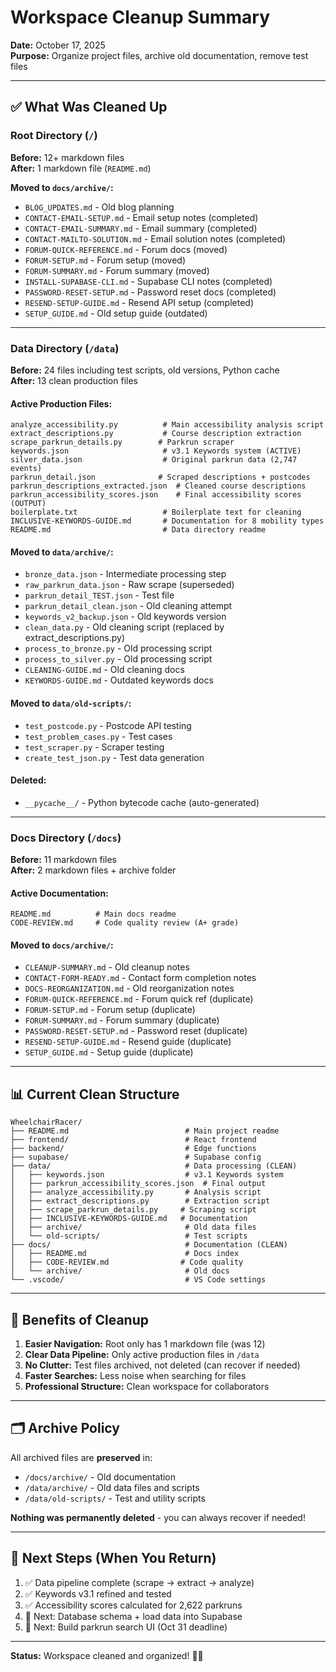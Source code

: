 # Workspace Cleanup Summary
**Date:** October 17, 2025  
**Purpose:** Organize project files, archive old documentation, remove test files

---

## ✅ What Was Cleaned Up

### Root Directory (`/`)
**Before:** 12+ markdown files  
**After:** 1 markdown file (`README.md`)

**Moved to `docs/archive/`:**
- `BLOG_UPDATES.md` - Old blog planning
- `CONTACT-EMAIL-SETUP.md` - Email setup notes (completed)
- `CONTACT-EMAIL-SUMMARY.md` - Email summary (completed)
- `CONTACT-MAILTO-SOLUTION.md` - Email solution notes (completed)
- `FORUM-QUICK-REFERENCE.md` - Forum docs (moved)
- `FORUM-SETUP.md` - Forum setup (moved)
- `FORUM-SUMMARY.md` - Forum summary (moved)
- `INSTALL-SUPABASE-CLI.md` - Supabase CLI notes (completed)
- `PASSWORD-RESET-SETUP.md` - Password reset docs (completed)
- `RESEND-SETUP-GUIDE.md` - Resend API setup (completed)
- `SETUP_GUIDE.md` - Old setup guide (outdated)

---

### Data Directory (`/data`)
**Before:** 24 files including test scripts, old versions, Python cache  
**After:** 13 clean production files

#### **Active Production Files:**
```
analyze_accessibility.py          # Main accessibility analysis script
extract_descriptions.py           # Course description extraction
scrape_parkrun_details.py        # Parkrun scraper
keywords.json                     # v3.1 Keywords system (ACTIVE)
silver_data.json                  # Original parkrun data (2,747 events)
parkrun_detail.json              # Scraped descriptions + postcodes
parkrun_descriptions_extracted.json  # Cleaned course descriptions
parkrun_accessibility_scores.json    # Final accessibility scores (OUTPUT)
boilerplate.txt                   # Boilerplate text for cleaning
INCLUSIVE-KEYWORDS-GUIDE.md       # Documentation for 8 mobility types
README.md                         # Data directory readme
```

#### **Moved to `data/archive/`:**
- `bronze_data.json` - Intermediate processing step
- `raw_parkrun_data.json` - Raw scrape (superseded)
- `parkrun_detail_TEST.json` - Test file
- `parkrun_detail_clean.json` - Old cleaning attempt
- `keywords_v2_backup.json` - Old keywords version
- `clean_data.py` - Old cleaning script (replaced by extract_descriptions.py)
- `process_to_bronze.py` - Old processing script
- `process_to_silver.py` - Old processing script
- `CLEANING-GUIDE.md` - Old cleaning docs
- `KEYWORDS-GUIDE.md` - Outdated keywords docs

#### **Moved to `data/old-scripts/`:**
- `test_postcode.py` - Postcode API testing
- `test_problem_cases.py` - Test cases
- `test_scraper.py` - Scraper testing
- `create_test_json.py` - Test data generation

#### **Deleted:**
- `__pycache__/` - Python bytecode cache (auto-generated)

---

### Docs Directory (`/docs`)
**Before:** 11 markdown files  
**After:** 2 markdown files + archive folder

#### **Active Documentation:**
```
README.md          # Main docs readme
CODE-REVIEW.md     # Code quality review (A+ grade)
```

#### **Moved to `docs/archive/`:**
- `CLEANUP-SUMMARY.md` - Old cleanup notes
- `CONTACT-FORM-READY.md` - Contact form completion notes
- `DOCS-REORGANIZATION.md` - Old reorganization notes
- `FORUM-QUICK-REFERENCE.md` - Forum quick ref (duplicate)
- `FORUM-SETUP.md` - Forum setup (duplicate)
- `FORUM-SUMMARY.md` - Forum summary (duplicate)
- `PASSWORD-RESET-SETUP.md` - Password reset (duplicate)
- `RESEND-SETUP-GUIDE.md` - Resend guide (duplicate)
- `SETUP_GUIDE.md` - Setup guide (duplicate)

---

## 📊 Current Clean Structure

```
WheelchairRacer/
├── README.md                          # Main project readme
├── frontend/                          # React frontend
├── backend/                           # Edge functions
├── supabase/                          # Supabase config
├── data/                              # Data processing (CLEAN)
│   ├── keywords.json                  # v3.1 Keywords system
│   ├── parkrun_accessibility_scores.json  # Final output
│   ├── analyze_accessibility.py       # Analysis script
│   ├── extract_descriptions.py        # Extraction script
│   ├── scrape_parkrun_details.py     # Scraping script
│   ├── INCLUSIVE-KEYWORDS-GUIDE.md   # Documentation
│   ├── archive/                       # Old data files
│   └── old-scripts/                   # Test scripts
├── docs/                              # Documentation (CLEAN)
│   ├── README.md                      # Docs index
│   ├── CODE-REVIEW.md                # Code quality
│   └── archive/                       # Old docs
└── .vscode/                           # VS Code settings
```

---

## 🎯 Benefits of Cleanup

1. **Easier Navigation:** Root only has 1 markdown file (was 12)
2. **Clear Data Pipeline:** Only active production files in `/data`
3. **No Clutter:** Test files archived, not deleted (can recover if needed)
4. **Faster Searches:** Less noise when searching for files
5. **Professional Structure:** Clean workspace for collaborators

---

## 🗂️ Archive Policy

All archived files are **preserved** in:
- `/docs/archive/` - Old documentation
- `/data/archive/` - Old data files and scripts
- `/data/old-scripts/` - Test and utility scripts

**Nothing was permanently deleted** - you can always recover if needed!

---

## 📝 Next Steps (When You Return)

1. ✅ Data pipeline complete (scrape → extract → analyze)
2. ✅ Keywords v3.1 refined and tested
3. ✅ Accessibility scores calculated for 2,622 parkruns
4. 🔄 Next: Database schema + load data into Supabase
5. 🔄 Next: Build parkrun search UI (Oct 31 deadline)

---

**Status:** Workspace cleaned and organized! 🧹✨
